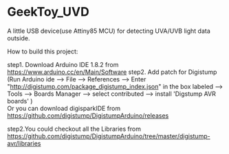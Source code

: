 # GeekToy_UVD
A little USB device(use Attiny85 MCU) for detecting UVA/UVB light data outside.

How to build this project:

step1. Download Arduino IDE 1.8.2 from https://www.arduino.cc/en/Main/Software
step2. Add patch for Digistump
(Run Arduino ide --> File --> References --> Enter "http://digistump.com/package_digistump_index.json" in the box labeled
 --> Tools --> Boards Manager --> select contributed --> install 'Digstump AVR boards' )              
Or you can download digisparkIDE from https://github.com/digistump/DigistumpArduino/releases

step2.You could checkout all the Libraries from https://github.com/digistump/DigistumpArduino/tree/master/digistump-avr/libraries


    


